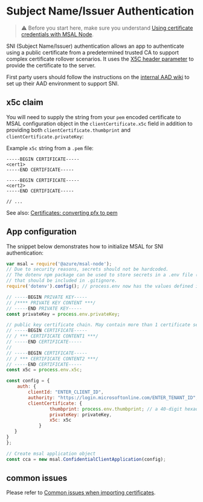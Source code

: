 # Subject Name/Issuer Authentication

> :warning: Before you start here, make sure you understand [Using certificate credentials with MSAL Node](./certificate-credentials.md).

SNI (Subject Name/Issuer) authentication allows an app to authenticate using a public certificate from a predetermined trusted CA to support complex certificate rollover scenarios. It uses the [X5C header parameter](https://tools.ietf.org/html/rfc7515#section-4.1.6) to provide the certificate to the server.

First party users should follow the instructions on the [internal AAD wiki](https://aadwiki.windows-int.net/index.php?title=Subject_Name_and_Issuer_Authentication) to set up their AAD environment to support SNI.

## x5c claim

You will need to supply the string from your `pem` encoded certificate to MSAL configuration object in the `clientCertificate.x5c` field in addition to providing both `clientCertificate.thumbprint` and `clientCertificate.privateKey`:

Example `x5c` string from a `.pem` file:

```text
-----BEGIN CERTIFICATE-----
<cert1>
-----END CERTIFICATE-----

-----BEGIN CERTIFICATE-----
<cert2>
-----END CERTIFICATE-----

// ...
```

See also: [Certificates: converting pfx to pem](./certificate-credentials.md#optional-converting-pfx-to-pem)

## App configuration

The snippet below demonstrates how to initialize MSAL for SNI authentication:

```js
var msal = require('@azure/msal-node');
// Due to security reasons, secrets should not be hardcoded.
// The dotenv npm package can be used to store secrets in a .env file (located in project's root directory)
// that should be included in .gitignore.
require('dotenv').config(); // process.env now has the values defined in a .env file

// -----BEGIN PRIVATE KEY-----
// /**** PRIVATE KEY CONTENT ***/
// -----END PRIVATE KEY-----
const privateKey = process.env.privateKey;

// public key certificate chain. May contain more than 1 certificate sections
// -----BEGIN CERTIFICATE-----
// / *** CERTIFICATE CONTENT1 ***/
// -----END CERTIFICATE-----
// 
// -----BEGIN CERTIFICATE-----
// / *** CERTIFICATE CONTENT2 ***/
// -----END CERTIFICATE-----
const x5c = process.env.x5c;

const config = {
    auth: {
        clientId: "ENTER_CLIENT_ID",
        authority: "https://login.microsoftonline.com/ENTER_TENANT_ID",
        clientCertificate: {
                thumbprint: process.env.thumbprint; // a 40-digit hexadecimal string
                privateKey: privateKey,
                x5c: x5c 
            }
   }
}
};

// Create msal application object
const cca = new msal.ConfidentialClientApplication(config);
```

## common issues

Please refer to [Common issues when importing certificates](./certificate-credentials.md#common-issues).
